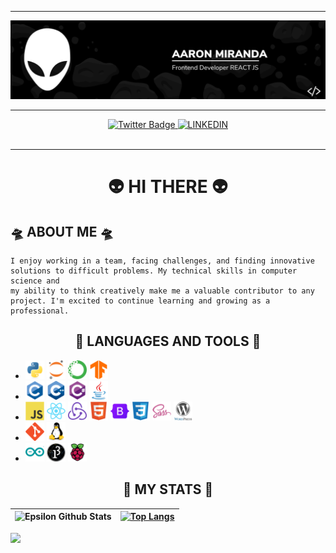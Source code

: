 <div>
    <hr>
    <div id="header" align="center">
        <img src="name.png">
    </div>
    <hr>
<div>

<div id="badges" align='center'>

  <a href="https://twitter.com/AmirandaMv">
    <img src="https://img.shields.io/badge/Twitter-blue?style=for-the-badge&logo=twitter&logoColor=white" alt="Twitter Badge"/>
  </a>
  
   <a href="https://www.linkedin.com/in/aaron-miranda-04a773246">
    <img src="https://img.shields.io/badge/LinkedIn-0077B5?style=for-the-badge&logo=linkedin&logoColor=white" alt="LINKEDIN"/>
   </a>
</div>

<div align='center'>
    <img src="https://komarev.com/ghpvc/?username=epsilon11101&style=flat-square&color=blue" alt=""/>
    <hr>
    <h1> 👽  HI THERE  👽</h1>
</div>

<div>
    <h2> 🛸 ABOUT ME 🛸 </h2>

    I enjoy working in a team, facing challenges, and finding innovative solutions to difficult problems. My technical skills in computer science and
    my ability to think creatively make me a valuable contributor to any project. I'm excited to continue learning and growing as a professional.

</div>

<div align="center" >
 <h2> 🚀 LANGUAGES AND TOOLS 🚀 </h2>
    </div>
    <div>
 <ul>
    <li>
          <img src="https://raw.githubusercontent.com/devicons/devicon/1119b9f84c0290e0f0b38982099a2bd027a48bf1/icons/python/python-original.svg" title="Python" alt="Python" width="30" height="30"/>
          <img src="https://raw.githubusercontent.com/devicons/devicon/1119b9f84c0290e0f0b38982099a2bd027a48bf1/icons/jupyter/jupyter-original.svg" title="" alt="" width="30" height="30" />

<img src="https://raw.githubusercontent.com/devicons/devicon/1119b9f84c0290e0f0b38982099a2bd027a48bf1/icons/anaconda/anaconda-original.svg" title="" alt="" width="30" height="30" />

  <img src="https://raw.githubusercontent.com/devicons/devicon/1119b9f84c0290e0f0b38982099a2bd027a48bf1/icons/tensorflow/tensorflow-original.svg" title="" alt="" width="30" height="30" />
    </li>
    <li>
  <img src="https://raw.githubusercontent.com/devicons/devicon/1119b9f84c0290e0f0b38982099a2bd027a48bf1/icons/c/c-original.svg" title="" alt="" width="30" height="30" />

  <img src="https://raw.githubusercontent.com/devicons/devicon/1119b9f84c0290e0f0b38982099a2bd027a48bf1/icons/cplusplus/cplusplus-original.svg" title="" alt="" width="30" height="30" />

  <img src="https://raw.githubusercontent.com/devicons/devicon/1119b9f84c0290e0f0b38982099a2bd027a48bf1/icons/csharp/csharp-original.svg" title="" alt="" width="30" height="30" />

  <img src="https://raw.githubusercontent.com/devicons/devicon/1119b9f84c0290e0f0b38982099a2bd027a48bf1/icons/java/java-original.svg" title="" alt="" width="30" height="30" />
    </li>
    <li>
  <img src="https://raw.githubusercontent.com/devicons/devicon/1119b9f84c0290e0f0b38982099a2bd027a48bf1/icons/javascript/javascript-original.svg" title="" alt="" width="30" height="30" />

   <img src="https://raw.githubusercontent.com/devicons/devicon/1119b9f84c0290e0f0b38982099a2bd027a48bf1/icons/react/react-original.svg" title="" alt="" width="30" height="30" />

   <img src="https://raw.githubusercontent.com/devicons/devicon/1119b9f84c0290e0f0b38982099a2bd027a48bf1/icons/redux/redux-original.svg" title="" alt="" width="30" height="30" />

  <img src="https://raw.githubusercontent.com/devicons/devicon/1119b9f84c0290e0f0b38982099a2bd027a48bf1/icons/html5/html5-original.svg" title="" alt="" width="30" height="30" />

  <img src="https://raw.githubusercontent.com/devicons/devicon/1119b9f84c0290e0f0b38982099a2bd027a48bf1/icons/bootstrap/bootstrap-original.svg" title="" alt="" width="30" height="30" />

  <img src="https://raw.githubusercontent.com/devicons/devicon/1119b9f84c0290e0f0b38982099a2bd027a48bf1/icons/css3/css3-original.svg" title="" alt="" width="30" height="30" />

  <img src="https://raw.githubusercontent.com/devicons/devicon/1119b9f84c0290e0f0b38982099a2bd027a48bf1/icons/sass/sass-original.svg" title="" alt="" width="30" height="30" />

  <img src="https://raw.githubusercontent.com/devicons/devicon/1119b9f84c0290e0f0b38982099a2bd027a48bf1/icons/wordpress/wordpress-original.svg" title="" alt="" width="30" height="30" />
    </li>
    <li>

  <img src="https://raw.githubusercontent.com/devicons/devicon/1119b9f84c0290e0f0b38982099a2bd027a48bf1/icons/git/git-original.svg" title="" alt="" width="30" height="30" />

  <img src="https://raw.githubusercontent.com/devicons/devicon/1119b9f84c0290e0f0b38982099a2bd027a48bf1/icons/linux/linux-original.svg" title="" alt="" width="30" height="30" />
    </li>
    <li>
      <img src="https://raw.githubusercontent.com/devicons/devicon/1119b9f84c0290e0f0b38982099a2bd027a48bf1/icons/arduino/arduino-original.svg" title="" alt="" width="30" height="30" />

  <img src="https://raw.githubusercontent.com/devicons/devicon/1119b9f84c0290e0f0b38982099a2bd027a48bf1/icons/processing/processing-original.svg" title="" alt="" width="30" height="30" />

  <img src="https://raw.githubusercontent.com/devicons/devicon/1119b9f84c0290e0f0b38982099a2bd027a48bf1/icons/raspberrypi/raspberrypi-original.svg" title="" alt="" width="30" height="30" />
    </li>
 </ul>

</div>

<div align="center" >
    <h2> 🔭 MY STATS 🔭</h2>
</div>

| ![Epsilon Github Stats](https://github-readme-stats.vercel.app/api?username=epsilon11101&count_private=true&show_icons=true&theme=ocean_dark) | [![Top Langs](https://github-readme-stats.vercel.app/api/top-langs/?username=epsilon11101&layout=compact&theme=jolly&count_private=true)](https://github.com/anuraghazra/github-readme-stats) |
| --------------------------------------------------------------------------------------------------------------------------------------------- | --------------------------------------------------------------------------------------------------------------------------------------------------------------------------------------------- |
    
![](https://github-profile-trophy.vercel.app/?username=epsilon11101&ryo-ma&theme=monokai&no-frame=true&no-bg=false&margin-w=4)
 
